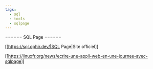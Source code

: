 ```yaml
---
tags:
  - sql
  - tools
  - sqlpage
---
```


====== SQL Page ======


[[https://sql.ophir.dev/|SQL Page|Site officiel]]

[[https://linuxfr.org/news/ecrire-une-appli-web-en-une-journee-avec-sqlpage]]